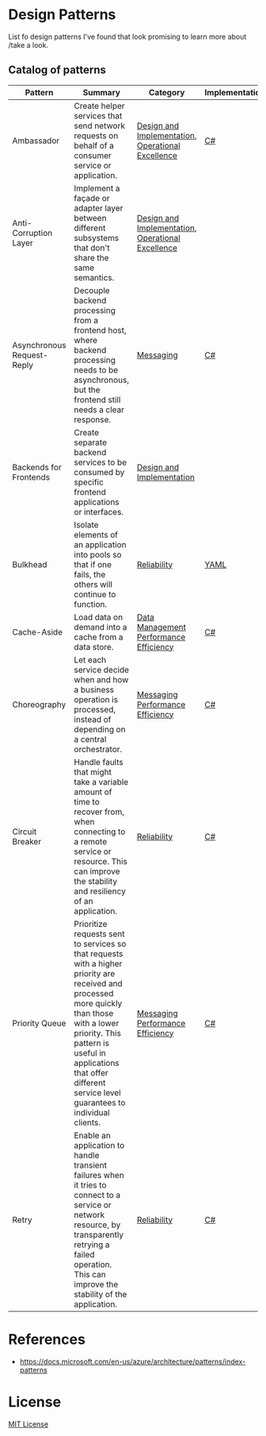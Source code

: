 # Design Patterns

List fo design patterns I've found that look promising to learn more about /take a look.

## Catalog of patterns

| Pattern | Summary | Category | Implementations |
| --- | --- | --- | --- |
| Ambassador | Create helper services that send network requests on behalf of a consumer service or application. | [Design and Implementation](Design_implementation.md), [Operational Excellence](Operational_excellence.md) | [C#](https://docs.microsoft.com/en-us/azure/architecture/patterns/ambassador#example) |
| Anti-Corruption Layer | Implement a façade or adapter layer between different subsystems that don't share the same semantics. | [Design and Implementation](Design_implementation.md), [Operational Excellence](Operational_excellence.md) | |
| Asynchronous Request-Reply | Decouple backend processing from a frontend host, where backend processing needs to be asynchronous, but the frontend still needs a clear response. | [Messaging](Messaging.md) | [C#](https://docs.microsoft.com/en-us/azure/architecture/patterns/async-request-reply#example) |
| Backends for Frontends | Create separate backend services to be consumed by specific frontend applications or interfaces. | [Design and Implementation](Design_implementation.md) | |
| Bulkhead | Isolate elements of an application into pools so that if one fails, the others will continue to function. | [Reliability](Reliability.md) | [YAML](https://docs.microsoft.com/en-us/azure/architecture/patterns/bulkhead#example) |
| Cache-Aside | Load data on demand into a cache from a data store. | [Data Management](Data_management.md) [Performance Efficiency](Performance_efficiency.md) | [C#](https://docs.microsoft.com/en-us/azure/architecture/patterns/cache-aside#example) |
| Choreography | Let each service decide when and how a business operation is processed, instead of depending on a central orchestrator. | [Messaging](Messaging.md) [Performance Efficiency](Performance_efficiency.md) | [C#](https://docs.microsoft.com/en-us/azure/architecture/patterns/choreography#example) |
| Circuit Breaker | Handle faults that might take a variable amount of time to recover from, when connecting to a remote service or resource. This can improve the stability and resiliency of an application. | [Reliability](Reliability.md) | [C#](https://docs.microsoft.com/en-us/azure/architecture/patterns/circuit-breaker#example) |
| Priority Queue | Prioritize requests sent to services so that requests with a higher priority are received and processed more quickly than those with a lower priority. This pattern is useful in applications that offer different service level guarantees to individual clients. | [Messaging](Messaging.md) [Performance Efficiency](Performance_efficiency.md) | [C#](https://docs.microsoft.com/en-us/azure/architecture/patterns/priority-queue#example) |
| Retry | Enable an application to handle transient failures when it tries to connect to a service or network resource, by transparently retrying a failed operation. This can improve the stability of the application. | [Reliability](Reliability.md) | [C#](https://docs.microsoft.com/en-us/azure/architecture/patterns/retry#example) |

# References

- https://docs.microsoft.com/en-us/azure/architecture/patterns/index-patterns

# License

[MIT License](LICENSE)
